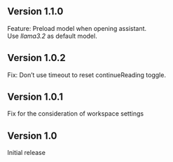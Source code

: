 ## Version 1.1.0

Feature: Preload model when opening assistant.  
Use *llama3.2* as default model.

## Version 1.0.2

Fix: Don’t use timeout to reset continueReading toggle.

## Version 1.0.1

Fix for the consideration of workspace settings

## Version 1.0

Initial release
